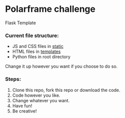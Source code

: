 # Polarframe challenge
Flask Template

### Current file structure:
* JS and CSS files in [static](https://github.com/CDplayerxOne/streamlit/tree/main/static)
* HTML files in [templates](https://github.com/CDplayerxOne/streamlit/tree/main/templates)
* Python files in root directory

Change it up however you want if you choose to do so.

### Steps:
1. Clone this repo, fork this repo or download the code.
2. Code however you like.
3. Change whatever you want.
4. Have fun!
5. Be creative!
